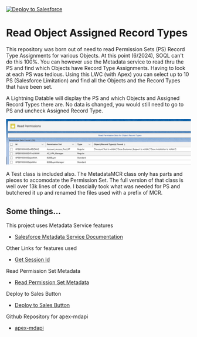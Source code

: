 <a href="https://githubsfdeploy.herokuapp.com">
  <img alt="Deploy to Salesforce"
       src="https://raw.githubusercontent.com/afawcett/githubsfdeploy/master/deploy.png">
</a>

# Read Object Assigned Record Types
This repository was born out of need to read Permission Sets (PS) Record Type Assignments for various Objects. At this point (6/2024), SOQL can't do this 100%. You can however use the Metadata service to read thru the PS and find which Objects have Record Type Assignments. Having to look at each PS was tedious. Using this LWC (with Apex) you can select up to 10 PS (Salesforce Limitation) and find all the Objects and the Record Types that have been set.

A Lightning Datable will display the PS and which Objects and Assigned Record Types there are. No data is changed, you would still need to go to PS and uncheck Assigned Record Type.

![What is Looks like](ReadPermissionSet.png)

A Test class is included also. The MetadataMCR class only has parts and pieces to accomodate the Permission Set. The full version of that class is well over 13k lines of code. I bascially took what was needed for PS and butchered it up and renamed the files used with a prefix of MCR.

## Some things...

This project uses Metadata Service features
- [Salesforce Metadata Service Documentation](https://developer.salesforce.com/docs/atlas.en-us.apexref.meta/apexref/apex_class_Metadata_Metadata.htm)

Other Links for features used
- [Get Session Id](https://salesforce.stackexchange.com/questions/411712/not-able-to-call-metadata-api-service-from-lwc-controller-using-apex-class)

Read Permission Set Metadata 
- [Read Permission Set Metadata](https://salesforce.stackexchange.com/questions/362049/pull-record-types-per-permission-set-through-metadata-api)

Deploy to Sales Button 
- [Deploy to Sales Button](https://andyinthecloud.com/2014/09/27/the-new-github-deploy-to-salesforce-tool-button/)

Github Repository for apex-mdapi
- [apex-mdapi](https://github.com/certinia/apex-mdapi)



